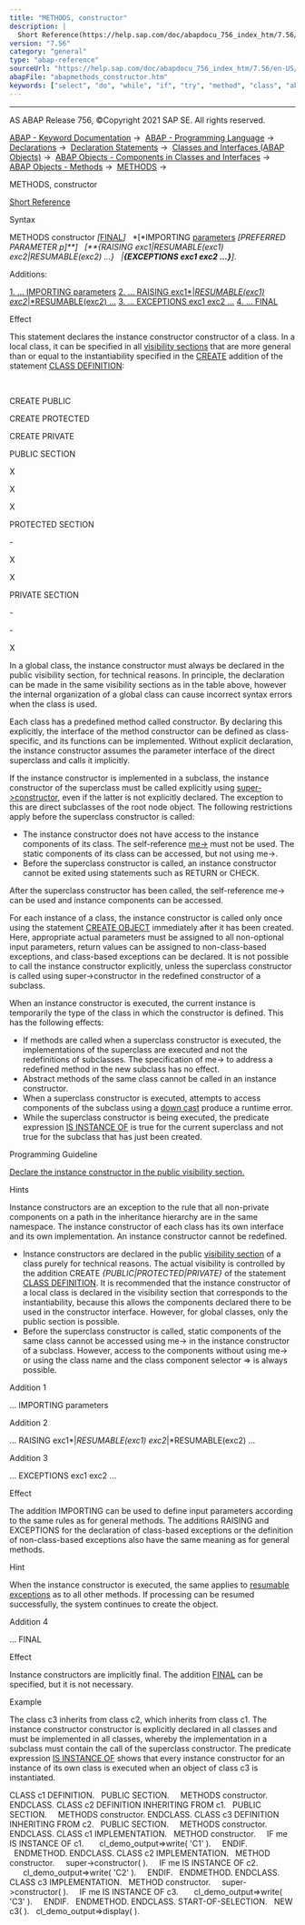 ```yaml
---
title: "METHODS, constructor"
description: |
  Short Reference(https://help.sap.com/doc/abapdocu_756_index_htm/7.56/en-US/abapmethods_shortref.htm) Syntax METHODS constructor FINAL(https://help.sap.com/doc/abapdocu_756_index_htm/7.56/en-US/abapmethods_abstract_final.htm) IMPORTING parameters(https://help.sap.com/doc/abapdocu_75
version: "7.56"
category: "general"
type: "abap-reference"
sourceUrl: "https://help.sap.com/doc/abapdocu_756_index_htm/7.56/en-US/abapmethods_constructor.htm"
abapFile: "abapmethods_constructor.htm"
keywords: ["select", "do", "while", "if", "try", "method", "class", "abapmethods", "constructor"]
---
```


* * *

AS ABAP Release 756, ©Copyright 2021 SAP SE. All rights reserved.

[ABAP - Keyword Documentation](https://help.sap.com/doc/abapdocu_756_index_htm/7.56/en-US/abenabap.htm) →  [ABAP - Programming Language](https://help.sap.com/doc/abapdocu_756_index_htm/7.56/en-US/abenabap_reference.htm) →  [Declarations](https://help.sap.com/doc/abapdocu_756_index_htm/7.56/en-US/abendeclarations.htm) →  [Declaration Statements](https://help.sap.com/doc/abapdocu_756_index_htm/7.56/en-US/abenabap_declarations.htm) →  [Classes and Interfaces (ABAP Objects)](https://help.sap.com/doc/abapdocu_756_index_htm/7.56/en-US/abenclasses_and_interfaces.htm) →  [ABAP Objects - Components in Classes and Interfaces](https://help.sap.com/doc/abapdocu_756_index_htm/7.56/en-US/abenclass_ifac_components.htm) →  [ABAP Objects - Methods](https://help.sap.com/doc/abapdocu_756_index_htm/7.56/en-US/abenmethods.htm) →  [METHODS](https://help.sap.com/doc/abapdocu_756_index_htm/7.56/en-US/abapmethods.htm) → 

METHODS, constructor

[Short Reference](https://help.sap.com/doc/abapdocu_756_index_htm/7.56/en-US/abapmethods_shortref.htm)

Syntax

METHODS constructor *\[*[FINAL](https://help.sap.com/doc/abapdocu_756_index_htm/7.56/en-US/abapmethods_abstract_final.htm)*\]*
  *\[*IMPORTING [parameters](https://help.sap.com/doc/abapdocu_756_index_htm/7.56/en-US/abapmethods_parameters.htm) *\[*PREFERRED PARAMETER p*\]**\]*
  *\[**{*RAISING exc1*|*RESUMABLE(exc1) exc2*|*RESUMABLE(exc2) ...*}*
  *|**{*EXCEPTIONS exc1 exc2 ...*}**\]*.

Additions:

[1\. ... IMPORTING parameters](#!ABAP_ADDITION_1@1@)
[2\. ... RAISING exc1*|*RESUMABLE(exc1) exc2*|*RESUMABLE(exc2) ...](#!ABAP_ADDITION_2@2@)
[3\. ... EXCEPTIONS exc1 exc2 ...](#!ABAP_ADDITION_3@3@)
[4\. ... FINAL](#!ABAP_ADDITION_4@4@)

Effect

This statement declares the instance constructor constructor of a class. In a local class, it can be specified in all [visibility sections](https://help.sap.com/doc/abapdocu_756_index_htm/7.56/en-US/abenvisibility_section_glosry.htm "Glossary Entry") that are more general than or equal to the instantiability specified in the [CREATE](https://help.sap.com/doc/abapdocu_756_index_htm/7.56/en-US/abapclass_options.htm) addition of the statement [CLASS DEFINITION](https://help.sap.com/doc/abapdocu_756_index_htm/7.56/en-US/abapclass_definition.htm):

 

CREATE PUBLIC

CREATE PROTECTED

CREATE PRIVATE

PUBLIC SECTION

X

X

X

PROTECTED SECTION

\-

X

X

PRIVATE SECTION

\-

\-

X

In a global class, the instance constructor must always be declared in the public visibility section, for technical reasons. In principle, the declaration can be made in the same visibility sections as in the table above, however the internal organization of a global class can cause incorrect syntax errors when the class is used.

Each class has a predefined method called constructor. By declaring this explicitly, the interface of the method constructor can be defined as class-specific, and its functions can be implemented. Without explicit declaration, the instance constructor assumes the parameter interface of the direct superclass and calls it implicitly.

If the instance constructor is implemented in a subclass, the instance constructor of the superclass must be called explicitly using [super->constructor](https://help.sap.com/doc/abapdocu_756_index_htm/7.56/en-US/abapcall_method_meth_super.htm), even if the latter is not explicitly declared. The exception to this are direct subclasses of the root node object. The following restrictions apply before the superclass constructor is called:

-   The instance constructor does not have access to the instance components of its class. The self-reference [me->](https://help.sap.com/doc/abapdocu_756_index_htm/7.56/en-US/abenme.htm) must not be used. The static components of its class can be accessed, but not using me->.
-   Before the superclass constructor is called, an instance constructor cannot be exited using statements such as RETURN or CHECK.

After the superclass constructor has been called, the self-reference me-> can be used and instance components can be accessed.

For each instance of a class, the instance constructor is called only once using the statement [CREATE OBJECT](https://help.sap.com/doc/abapdocu_756_index_htm/7.56/en-US/abapcreate_object.htm) immediately after it has been created. Here, appropriate actual parameters must be assigned to all non-optional input parameters, return values can be assigned to non-class-based exceptions, and class-based exceptions can be declared. It is not possible to call the instance constructor explicitly, unless the superclass constructor is called using super->constructor in the redefined constructor of a subclass.

When an instance constructor is executed, the current instance is temporarily the type of the class in which the constructor is defined. This has the following effects:

-   If methods are called when a superclass constructor is executed, the implementations of the superclass are executed and not the redefinitions of subclasses. The specification of me-> to address a redefined method in the new subclass has no effect.
-   Abstract methods of the same class cannot be called in an instance constructor.
-   When a superclass constructor is executed, attempts to access components of the subclass using a [down cast](https://help.sap.com/doc/abapdocu_756_index_htm/7.56/en-US/abendown_cast_glosry.htm "Glossary Entry") produce a runtime error.
-   While the superclass constructor is being executed, the predicate expression [IS INSTANCE OF](https://help.sap.com/doc/abapdocu_756_index_htm/7.56/en-US/abenlogexp_instance_of.htm) is true for the current superclass and not true for the subclass that has just been created.

Programming Guideline

[Declare the instance constructor in the public visibility section.](https://help.sap.com/doc/abapdocu_756_index_htm/7.56/en-US/abeninstance_constructor_guidl.htm "Guideline")

Hints

Instance constructors are an exception to the rule that all non-private components on a path in the inheritance hierarchy are in the same namespace. The instance constructor of each class has its own interface and its own implementation. An instance constructor cannot be redefined.

-   Instance constructors are declared in the public [visibility section](https://help.sap.com/doc/abapdocu_756_index_htm/7.56/en-US/abenvisibility_section_glosry.htm "Glossary Entry") of a class purely for technical reasons. The actual visibility is controlled by the addition CREATE *{*PUBLIC*|*PROTECTED*|*PRIVATE*}* of the statement [CLASS DEFINITION](https://help.sap.com/doc/abapdocu_756_index_htm/7.56/en-US/abapclass_definition.htm). It is recommended that the instance constructor of a local class is declared in the visibility section that corresponds to the instantiability, because this allows the components declared there to be used in the constructor interface. However, for global classes, only the public section is possible.
-   Before the superclass constructor is called, static components of the same class cannot be accessed using me-> in the instance constructor of a subclass. However, access to the components without using me-> or using the class name and the class component selector \=> is always possible.

Addition 1   

... IMPORTING parameters

Addition 2   

... RAISING exc1*|*RESUMABLE(exc1) exc2*|*RESUMABLE(exc2) ...

Addition 3   

... EXCEPTIONS exc1 exc2 ...

Effect

The addition IMPORTING can be used to define input parameters according to the same rules as for general methods. The additions RAISING and EXCEPTIONS for the declaration of class-based exceptions or the definition of non-class-based exceptions also have the same meaning as for general methods.

Hint

When the instance constructor is executed, the same applies to [resumable exceptions](https://help.sap.com/doc/abapdocu_756_index_htm/7.56/en-US/abenresumable_exception_glosry.htm "Glossary Entry") as to all other methods. If processing can be resumed successfully, the system continues to create the object.

Addition 4   

... FINAL

Effect

Instance constructors are implicitly final. The addition [FINAL](https://help.sap.com/doc/abapdocu_756_index_htm/7.56/en-US/abapmethods_abstract_final.htm) can be specified, but it is not necessary.

Example

The class c3 inherits from class c2, which inherits from class c1. The instance constructor constructor is explicitly declared in all classes and must be implemented in all classes, whereby the implementation in a subclass must contain the call of the superclass constructor. The predicate expression [IS INSTANCE OF](https://help.sap.com/doc/abapdocu_756_index_htm/7.56/en-US/abenlogexp_instance_of.htm) shows that every instance constructor for an instance of its own class is executed when an object of class c3 is instantiated.

CLASS c1 DEFINITION.
  PUBLIC SECTION.
    METHODS constructor.
ENDCLASS.
CLASS c2 DEFINITION INHERITING FROM c1.
  PUBLIC SECTION.
    METHODS constructor.
ENDCLASS.
CLASS c3 DEFINITION INHERITING FROM c2.
  PUBLIC SECTION.
    METHODS constructor.
ENDCLASS.
CLASS c1 IMPLEMENTATION.
  METHOD constructor.
    IF me IS INSTANCE OF c1.
      cl\_demo\_output=>write( 'C1' ).
    ENDIF.
  ENDMETHOD.
ENDCLASS.
CLASS c2 IMPLEMENTATION.
  METHOD constructor.
    super->constructor( ).
    IF me IS INSTANCE OF c2.
      cl\_demo\_output=>write( 'C2' ).
    ENDIF.
  ENDMETHOD.
ENDCLASS.
CLASS c3 IMPLEMENTATION.
  METHOD constructor.
    super->constructor( ).
    IF me IS INSTANCE OF c3.
      cl\_demo\_output=>write( 'C3' ).
    ENDIF.
  ENDMETHOD.
ENDCLASS.
START-OF-SELECTION.
  NEW c3( ).
  cl\_demo\_output=>display( ).